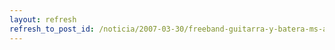 ```yaml
---
layout: refresh
refresh_to_post_id: /noticia/2007-03-30/freeband-guitarra-y-batera-ms-arcade-que-nunca
---
```

